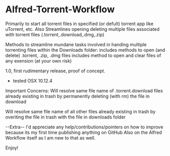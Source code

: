 # Alfred-Torrent-Workflow
Primarily to start all torrent files in specified (or defult) torrent app like uTorrent, etc. Also Streamlines opening deleting multiple files associated with torrent files (.torrent,.download,.dmg,.zip)

Methods to streamline mundane tasks involved in handing multiple torrenting files within the Downloads folder:
includes methods to open (and delete) .torrent, .zip, .dmg files
includes method to open and clear files of any exension (at your own risk)

1.0, first rudimentary release, proof of concept.



- tested OSX 10.12.4


Important Concerns:
Will resolve same file name of .torrent.download files already existing in trash by permanently deleting (with rm) the file in download

Will resolve same file name of all other files already existing in trash by overiting the file in trash with the file in downloads folder


--Extra--
I'd appreciate any help/contributions/pointers on how to improve because its my first time publishing anything on GitHub
Also on the Alfred Workflow itself as I am new to that as well.

Enjoy!
